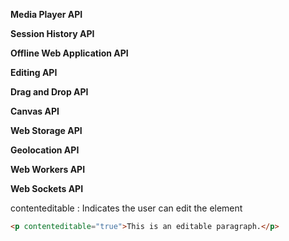 **Media Player API**

**Session History API**

**Offline Web Application API**

**Editing API**

**Drag and Drop API**

**Canvas API**

**Web Storage API**

**Geolocation API**

**Web Workers API**

**Web Sockets API**

contenteditable : Indicates the user can edit
the element

```html
<p contenteditable="true">This is an editable paragraph.</p>
```